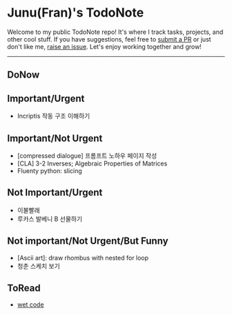 # Junu(Fran)'s TodoNote
Welcome to my public TodoNote repo! It's where I track tasks, projects, and other cool stuff.
If you have suggestions, feel free to [submit a PR](https://github.com/junuMoon/TodoNote/pulls) or just don't like me, [raise an issue](https://github.com/junuMoon/TodoNote/issues).
Let's enjoy working together and grow!

---

## DoNow

## Important/Urgent
- Incriptis 작동 구조 이해하기

## Important/Not Urgent
- [compressed dialogue] 프롬프트 노하우 페이지 작성
- [CLA] 3-2 Inverses; Algebraic Properties of Matrices
- Fluenty python: slicing

## Not Important/Urgent
- 이불빨래
- 루카스 발베니 B 선물하기

## Not important/Not Urgent/But Funny
- [Ascii art]: draw rhombus with nested for loop
- 청춘 스케치 보기

## ToRead
- [wet code](https://www.deconstructconf.com/2019/dan-abramov-the-wet-codebase)
